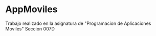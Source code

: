 # AppMoviles
Trabajo realizado en la asignatura de "Programacion de Aplicaciones Moviles" Seccion 007D
